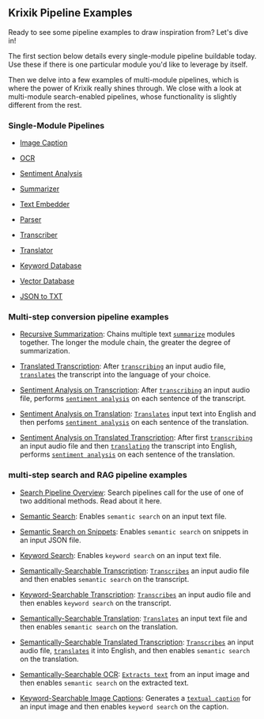 ## Krixik Pipeline Examples

Ready to see some pipeline examples to draw inspiration from? Let's dive in!

The first section below details every single-module pipeline buildable today. Use these if there is one particular module you'd like to leverage by itself.

Then we delve into a few examples of multi-module pipelines, which is where the power of Krixik really shines through. We close with a look at multi-module search-enabled pipelines, whose functionality is slightly different from the rest.

### Single-Module Pipelines

- [Image Caption](single_module_pipelines/single_caption.md)

- [OCR](single_module_pipelines/single_ocr.md)

- [Sentiment Analysis](single_module_pipelines/single_sentiment.md)

- [Summarizer](single_module_pipelines/single_summarize.md)

- [Text Embedder](single_module_pipelines/single_text-embedder.md)

- [Parser](single_module_pipelines/single_parser.md)

- [Transcriber](single_module_pipelines/single_transcribe.md)

- [Translator](single_module_pipelines/single_translate.md)

- [Keyword Database](single_module_pipelines/single_keyword-db.md)

- [Vector Database](single_module_pipelines/single_vector-db.md)

- [JSON to TXT](single_module_pipelines/single_json-to-txt.md)

###  Multi-step conversion pipeline examples

- [Recursive Summarization](multi_module_non_search_pipeline_examples/multi_recursive_summarization.md): Chains multiple text [`summarize`](../modules/ai_modules/summarize_module.md) modules together. The longer the module chain, the greater the degree of summarization.

- [Translated Transcription](multi_module_non_search_pipeline_examples/multi_translated_transcription.md): After [`transcribing`](../modules/ai_modules/transcribe_module.md) an input audio file, [`translates`](../modules/ai_modules/translate_module.md) the transcript into the language of your choice.

- [Sentiment Analysis on Transcription](multi_module_non_search_pipeline_examples/multi_sentiment_analysis_on_transcription.md): After [`transcribing`](../modules/ai_modules/transcribe_module.md) an input audio file, performs [`sentiment analysis`](../modules/ai_modules/sentiment_module.md) on each sentence of the transcript.

- [Sentiment Analysis on Translation](multi_module_non_search_pipeline_examples/multi_sentiment_analysis_on_translation.md): [`Translates`](../modules/ai_modules/translate_module.md) input text into English and then perfoms [`sentiment analysis`](../modules/ai_modules/sentiment_module.md) on each sentence of the translation.

- [Sentiment Analysis on Translated Transcription](multi_module_non_search_pipeline_examples/multi_sentiment_analysis_on_translated_transcription.md): After first [`transcribing`](../modules/ai_modules/transcribe_module.md) an input audio file and then [`translating`](../modules/ai_modules/translate_module.md) the transcript into English, performs [`sentiment analysis`](../modules/ai_modules/sentiment_module.md) on each sentence of the translation.

### multi-step search and RAG pipeline examples

- [Search Pipeline Overview](search_pipeline_examples/search_pipelines_overview.md): Search pipelines call for the use of one of two additional methods. Read about it here.

- [Semantic Search](search_pipeline_examples/multi_basic_semantic_search.md): Enables `semantic search` on an input text file.

- [Semantic Search on Snippets](search_pipeline_examples/multi_snippet_semantic_search.md): Enables `semantic search` on snippets in an input JSON file.

- [Keyword Search](search_pipeline_examples/multi_basic_keyword-search.md): Enables `keyword search` on an input text file.

- [Semantically-Searchable Transcription](search_pipeline_examples/multi_semantically_searchable_transcription.md): [`Transcribes`](../modules/ai_modules/transcribe_module.md) an input audio file and then enables `semantic search` on the transcript.

- [Keyword-Searchable Transcription](search_pipeline_examples/multi_keyword_searchable_transcription.md): [`Transcribes`](../modules/ai_modules/transcribe_module.md) an input audio file and then enables `keyword search` on the transcript.

- [Semantically-Searchable Translation](search_pipeline_examples/multi_semantically_searchable_translation.md): [`Translates`](../modules/ai_modules/translate_module.md) an input text file and then enables `semantic search` on the translation.

- [Semantically-Searchable Translated Transcription](search_pipeline_examples/multi_semantically_searchable_translated_transcription.md): [`Transcribes`](../modules/ai_modules/transcribe_module.md) an input audio file, [`translates`](../modules/ai_modules/translate_module.md) it into English, and then enables `semantic search` on the translation.

- [Semantically-Searchable OCR](search_pipeline_examples/multi_semantically_searchable_ocr.md): [`Extracts text`](../modules/ai_modules/ocr_module.md) from an input image and then enables `semantic search` on the extracted text.

- [Keyword-Searchable Image Captions](search_pipeline_examples/multi_keyword_searchable_image_captions.md): Generates a [`textual caption`](../modules/ai_modules/caption_module.md) for an input image and then enables `keyword search` on the caption.
